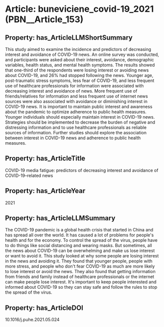 # Article: __buneviciene_covid-19_2021__ (PBN__Article_153)

## Property: has_ArticleLLMShortSummary

This study aimed to examine the incidence and predictors of decreasing interest and avoidance of COVID-19 news. An online survey was conducted, and participants were asked about their interest, avoidance, demographic variables, health status, and mental health symptoms. The results showed that one-third of the respondents were losing interest or avoiding news about COVID-19, and 26% had stopped following the news. Younger age, post-traumatic stress symptoms, less fear of COVID-19, and less frequent use of healthcare professionals for information were associated with decreasing interest and avoidance of news. More frequent use of friends/relatives for information and less frequent use of internet news sources were also associated with avoidance or diminishing interest in COVID-19 news. It is important to maintain public interest and awareness about the pandemic to optimize adherence to public health measures. Younger individuals should especially maintain interest in COVID-19 news. Strategies should be implemented to decrease the burden of negative and distressing information and to use healthcare professionals as reliable sources of information. Further studies should explore the association between interest in COVID-19 news and adherence to public health measures.

## Property: has_ArticleTitle

COVID-19 media fatigue: predictors of decreasing interest and avoidance of COVID-19–related news

## Property: has_ArticleYear

2021

## Property: has_ArticleLLMSummary

The COVID-19 pandemic is a global health crisis that started in China and has spread all over the world. It has caused a lot of problems for people's health and for the economy. To control the spread of the virus, people have to do things like social distancing and wearing masks. But sometimes, all the news about COVID-19 can be overwhelming and make us lose interest or want to avoid it. This study looked at why some people are losing interest in the news and avoiding it. They found that younger people, people with more stress, and people who don't fear COVID-19 as much are more likely to lose interest or avoid the news. They also found that getting information from friends and family instead of healthcare professionals or the internet can make people lose interest. It's important to keep people interested and informed about COVID-19 so they can stay safe and follow the rules to stop the spread of the virus.

## Property: has_ArticleDOI

10.1016/j.puhe.2021.05.024

